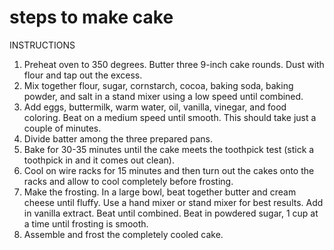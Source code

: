 # steps to make cake

INSTRUCTIONS
1.  Preheat oven to 350 degrees. Butter three 9-inch cake rounds. Dust with flour and tap out the excess.
2.  Mix together flour, sugar, cornstarch, cocoa, baking soda, baking powder, and salt in a stand mixer using a low speed until combined.
3.  Add eggs, buttermilk, warm water, oil, vanilla, vinegar, and food coloring. Beat on a medium speed until smooth. This should take just a couple of minutes.
4.  Divide batter among the three prepared pans.
5.  Bake for 30-35 minutes until the cake meets the toothpick test (stick a toothpick in and it comes out clean).
6.  Cool on wire racks for 15 minutes and then turn out the cakes onto the racks and allow to cool completely before frosting.
7.  Make the frosting. In a large bowl, beat together butter and cream cheese until fluffy. Use a hand mixer or stand mixer for best results. Add in vanilla extract. Beat until combined. Beat in powdered sugar, 1 cup at a time until frosting is smooth.
8.  Assemble and frost the completely cooled cake.